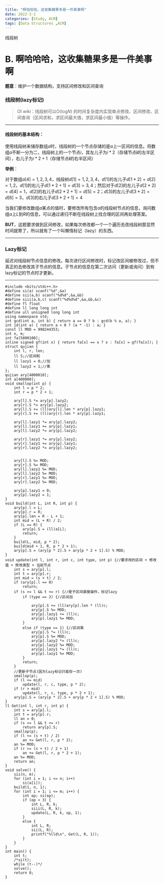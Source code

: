 ```yaml
---
title: "啊哈哈哈，这收集糖果多是一件美事啊"
date: 2022-3-1
categories: [Study, ACM]
tags: [Data Structures ,ACM]
---
```


线段树

<!-- more -->

# B. 啊哈哈哈，这收集糖果多是一件美事啊 

**题意**：维护一个数据结构，支持区间修改和区间查询

### 线段树(lazy标记)

>  OI wiki：线段树可以O(log*N*) 的时间复杂度内实现单点修改、区间修改、区间查询（区间求和，求区间最大值，求区间最小值）等操作。 

***

#### 线段树的基本结构：

使用线段树来储存数组$a$时，线段树的一个节点存储的是$a$上一区间的信息。将数组$a$不断一分为二，线段树上的一个节点$i$，其左儿子为$i*2$（存储节点**i**的左半区间），右儿子为$i*2+1$（存储节点**i**的右半区间）

**举例**：

对于数组$a[4]={1,2,3,4}$，线段树$d[1]={1,2,3,4}$，$d[1]$的左儿子$d[1*2]=d[2]={1,2}$，$d[1]$的右儿子$d[1*2+1]=d[3]={3,4}$；然后对于$d[2]$的左儿子$d[2*2]=d[4]={1}$，$d[2]$的右儿子$d[2*2+1]=d[5]={2}$；$d[3]$的左儿子$d[3*2]=d[6]={3}$，$d[3]$的右儿子$d[3*2+1]={4}$

当我们要修改数组$a$某点的值时，要修改所有包含$a$的线段树节点的信息，询问数组$a$上$L$到$R$的信息，可以通过递归不断在线段树上找合理的区间再处理答案。



**BUT**，这题要求做到区间修改，如果每次修改都一个一个遍历去改线段树那显然时间就寄了，所以就有了一个叫懒惰标记（lazy）的东西。

***

### Lazy标记

延迟对线段树节点信息的修改。每次进行区间修改时，标记改区间被修改过，但不真正的去修改其子节点的信息。子节点的信息在第二次访问（更新或询问）到有lazy标记的节点时才更新。

***

```
#include <bits/stdc++.h>
#define si(a) scanf("%d",&a)
#define sii(a,b) scanf("%d%d",&a,&b)
#define siii(a,b,c) scanf("%d%d%d",&a,&b,&c)
#define fl float
#define ll long long int
#define ull unsigned long long int
using namespace std;
int gcd(int a, int b) { return a == 0 ? b : gcd(b % a, a); }
int jd(int a) { return a < 0 ? (a * -1) : a; }
const ll MOD = 998244353;
int n, m;
int fa[5000100];
inline signed gf(int x) { return fa[x] == x ? x : fa[x] = gf(fa[x]); }
struct qujian {
	int l, r, len;
	ll S;//区间和
	ll lazy1 = 0;//加
	ll lazy2 = 1;//乘
};
qujian ary[4000010];
int a[400000];
void smallop(int p) {
	int l = p * 2;
	int r = p * 2 + 1;

	ary[l].S *= ary[p].lazy2;
	ary[r].S *= ary[p].lazy2;
	ary[l].S += (ll)ary[l].len * ary[p].lazy1;
	ary[r].S += (ll)ary[r].len * ary[p].lazy1;

	ary[l].lazy1 *= ary[p].lazy2;
	ary[l].lazy1 += ary[p].lazy1;
	ary[l].lazy2 *= ary[p].lazy2;

	ary[r].lazy1 *= ary[p].lazy2;
	ary[r].lazy1 += ary[p].lazy1;
	ary[r].lazy2 *= ary[p].lazy2;
	

	ary[l].S %= MOD;
	ary[r].S %= MOD;
	ary[l].lazy1 %= MOD;
	ary[l].lazy2 %= MOD;
	ary[r].lazy1 %= MOD;
	ary[r].lazy2 %= MOD;

	ary[p].lazy1 = 0;
	ary[p].lazy2 = 1;
}
void build(int L, int R, int p) {
	ary[p].l = L;
	ary[p].r = R;
	ary[p].len = R - L + 1;
	int mid = (L + R) / 2;
	if (L == R) {
		ary[p].S = (ll)a[L];
		return;
	}
	build(L, mid, p * 2);
	build(mid + 1, R, p * 2 + 1);
	ary[p].S = (ary[p * 2].S + ary[p * 2 + 1].S) % MOD;
}
void update(int l, int r, int c, int type, int p) {//要求改的区间 + 修改值 + 修改类型 + 当前节点
	int s = ary[p].l;
	int t = ary[p].r;
	int mid = (s + t) / 2;
	if (ary[p].l == 0)
		return;
	if (s >= l && t <= r) {//是子区间直接操作，标记lazy
		if (type == 2) {//区间加
			
			ary[p].S += (ll)ary[p].len * (ll)c;
			ary[p].S %= MOD;
			ary[p].lazy1 += (ll)c;
			ary[p].lazy1 %= MOD;
		}
		else if (type == 1) {//区间乘
			ary[p].S *= (ll)c;
			ary[p].S %= MOD;
			ary[p].lazy2 *= (ll)c;
			ary[p].lazy2 %= MOD;
			ary[p].lazy1 *= (ll)c;
			ary[p].lazy1 %= MOD;
		}
		return;
	}
	//更新子节点(因为lazy标记只能存一次)
	smallop(p);
	if (l <= mid)
		update(l, r, c, type, p * 2);
	if (r > mid)
		update(l, r, c, type, p * 2 + 1);
	ary[p].S = (ary[p * 2].S + ary[p * 2 + 1].S) % MOD;
}
ll Get(int l, int r, int p) {
	int s = ary[p].l;
	int t = ary[p].r;
	ll an = 0;
	if (s >= l && t <= r)
		return ary[p].S;
	smallop(p);
	if (l <= (s + t) / 2)
		an += Get(l, r, p * 2);
	an %= MOD;
	if (r >= (s + t) / 2 + 1)
		an += Get(l, r, p * 2 + 1);
	an %= MOD;
	return an;
}
void solve() {
	sii(n, m);
	for (int i = 1; i <= n; i++)
		si(a[i]);
	build(1, n, 1);
	for (int i = 1; i <= m; i++) {
		int op; si(op);
		if (op < 3) {
			int L, R, k;
			siii(L, R, k);
			update(L, R, k, op, 1);
		}
		else {
			int L, R;
			sii(L, R);
			printf("%lld\n", Get(L, R, 1));
		}
	}
}
int main() {
	int t;
	/*si(t);
	while (t--)*/
	solve();
	return 0;
}
```

